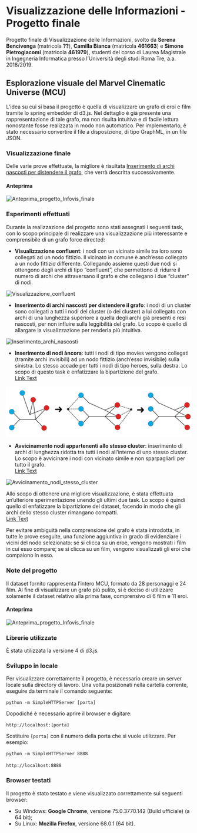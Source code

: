# Visualizzazione delle Informazioni - Progetto finale

Progetto finale di Visualizzazione delle Informazioni, svolto da **Serena Bencivenga** (matricola **??**), **Camilla Bianca** (matricola **461663**) e **Simone Pietrogiacomi** (matricola **461979**), studenti del corso di Laurea Magistrale in Ingegneria Informatica presso l’Università degli studi Roma Tre, a.a. 2018/2019.

## Esplorazione visuale del Marvel Cinematic Universe (MCU)

L’idea su cui si basa il progetto è quella di visualizzare un grafo di eroi e film tramite lo spring embedder di d3.js. Nel dettaglio è già presente una rappresentazione di tale grafo, ma non risulta intuitiva e di facile lettura nonostante fosse realizzata in modo non automatico. Per implementarlo, è stato necessario convertire il file a disposizione, di tipo GraphML, in un file JSON.

### Visualizzazione finale

Delle varie prove effettuate, la migliore è risultata [Inserimento di archi nascosti per distendere il grafo](https://github.com/SimonePietrogiacomi/InfoVis_MCU_ForceDirectedGraph/tree/master/project/inserimento_archi_nascosti), che verrà descritta successivamente.

#### Anteprima
![Anteprima_progetto_Infovis_finale](https://github.com/SimonePietrogiacomi/InfoVis_MCU_ForceDirectedGraph/blob/master/img/updated_preview.png)

### Esperimenti effettuati

Durante la realizzazione del progetto sono stati assegnati i seguenti task, con lo scopo principale di realizzare una visualizzazione più interessante e comprensibile di un grafo force directed:

- **Visualizzazione confluent**: i nodi con un vicinato simile tra loro sono collegati ad un nodo fittizio. Il vicinato in comune è anch’esso collegato a un nodo fittizio differente. Collegando assieme questi due nodi si ottengono degli archi di tipo “confluent”, che permettono di ridurre il numero di archi che attraversano il grafo e che collegano i due “cluster” di nodi.

![Visualizzazione_confluent](https://github.com/SimonePietrogiacomi/InfoVis_MCU_ForceDirectedGraph/blob/master/img/drawing1.png)

- **Inserimento di archi nascosti per distendere il grafo**: i nodi di un cluster sono collegati a tutti i nodi del cluster (o dei cluster) a lui collegato con archi di una lunghezza superiore a quella degli archi già presenti e resi nascosti, per non influire sulla leggibilità del grafo. Lo scopo è quello di allargare la visualizzazione per renderla più intuitiva.

![Inserimento_archi_nascosti](https://github.com/SimonePietrogiacomi/InfoVis_MCU_ForceDirectedGraph/blob/master/img/drawing2.png)

- **Inserimento di nodi àncora**: tutti i nodi di tipo movies vengono collegati (tramite archi invisibili) ad un nodo fittizio (anch’esso invisibile) sulla sinistra. Lo stesso accade per tutti i nodi di tipo heroes, sulla destra. Lo scopo di questo task è enfatizzare la bipartizione del grafo.  
[Link Text]()

![Inserimento_nodi_àncora](https://github.com/SimonePietrogiacomi/InfoVis_MCU_ForceDirectedGraph/blob/master/img/drawing3.png)

- **Avvicinamento nodi appartenenti allo stesso cluster**: inserimento di archi di lunghezza ridotta tra tutti i nodi all’interno di uno stesso cluster. Lo scopo è avvicinare i nodi con vicinato simile e non sparpagliarli per tutto il grafo.  
[Link Text]()

![Avvicinamento_nodi_stesso_cluster](https://github.com/SimonePietrogiacomi/InfoVis_MCU_ForceDirectedGraph/blob/master/img/drawing4.png)

Allo scopo di ottenere una migliore visualizzazione, è stata effettuata un’ulteriore sperimentazione unendo gli ultimi due task. Lo scopo è quindi quello di enfatizzare la bipartizione del dataset, facendo in modo che gli archi dello stesso cluster rimangano compatti.  
[Link Text]()

Per evitare ambiguità nella comprensione del grafo è stata introdotta, in tutte le prove eseguite, una funzione aggiuntiva in grado di evidenziare i vicini del nodo selezionato: se si clicca su un eroe, vengono mostrati i film in cui esso compare; se si clicca su un film, vengono visualizzati gli eroi che compaiono in esso.

### Note del progetto

Il dataset fornito rappresenta l’intero MCU, formato da 28 personaggi e 24 film. Al fine di visualizzare un grafo più pulito, si è deciso di utilizzare solamente il dataset relativo alla prima fase, comprensivo di 6 film e 11 eroi.

#### Anteprima
![Anteprima_progetto_Infovis_finale](https://github.com/SimonePietrogiacomi/InfoVis_MCU_ForceDirectedGraph/blob/master/img/preview.png)

### Librerie utilizzate

È stata utilizzata la versione 4 di d3.js.

### Sviluppo in locale

Per visualizzare correttamente il progetto, è necessario creare un server locale sulla directory di lavoro. Una volta posizionati nella cartella corrente, eseguire da terminale il comando seguente:
```
python -m SimpleHTTPServer [porta]
```
Dopodiché è necessario aprire il browser e digitare:
```
http://localhost:[porta]
```
Sostituire ```[porta]``` con il numero della porta che si vuole utilizzare. Per esempio:
```
python -m SimpleHTTPServer 8888

http://localhost:8888
```
### Browser testati

Il progetto è stato testato e viene visualizzato correttamente sui seguenti browser:
- Su Windows: **Google Chrome**, versione 75.0.3770.142 (Build ufficiale) (a 64 bit);
- Su Linux: **Mozilla Firefox**, versione 68.0.1 (64 bit).
